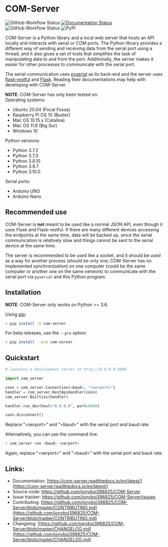 # COM-Server

![GitHub Workflow Status](https://img.shields.io/github/workflow/status/jonyboi396825/COM-Server/Run%20Pytest%20(Push%20to%20master))
[![Documentation Status](https://readthedocs.org/projects/com-server/badge/?version=latest)](https://com-server.readthedocs.io/en/latest/?badge=latest)
![GitHub Workflow Status](https://img.shields.io/github/workflow/status/jonyboi396825/COM-Server/Upload%20Python%20Package?label=PyPI%20upload)
![PyPI](https://img.shields.io/pypi/v/com_server?label=Version)

COM-Server is a Python library and a local web server that hosts an API locally and interacts with serial or COM ports. The Python library provides a different way of sending and receiving data from the serial port using a thread, and it also gives a set of tools that simplifies the task of manipulating data to and from the port. Additionally, the server makes it easier for other processes to communicate with the serial port.

The serial communication uses [pyserial](https://pyserial.readthedocs.io/en/latest/pyserial.html) as its back-end and the server uses [flask-restful](https://flask-restful.readthedocs.io/en/latest/quickstart.html) and [Flask](https://flask.palletsprojects.com/en/2.0.x/). Reading their documentations may help with developing with COM-Server.

**NOTE**: COM-Server has only been tested on:  
Operating systems:

- Ubuntu 20.04 (Focal Fossa)
- Raspberry Pi OS 10 (Buster)
- Mac OS 10.15.x (Catalina)
- Mac OS 11.6 (Big Sur)
- Windows 10

Python versions:

- Python 3.7.2
- Python 3.7.3
- Python 3.8.10
- Python 3.9.7
- Python 3.10.0

Serial ports:

- Arduino UNO
- Arduino Nano

## Recommended use
COM-Server is **not** meant to be used like a normal JSON API, even though it uses Flask and Flask-restful. If there are many different devices accessing the endpoints at the same time, data will be backed up, since the serial communication is relatively slow and things cannot be sent to the serial device at the same time. 

The server is recommended to be used like a socket, and it should be used as a way for another process (should be only one; COM-Server has no implemented synchronization) on one computer (could be the same computer or another one on the same network) to communicate with the serial port via `pyserial` and this Python program. 
 

## Installation

**NOTE**: COM-Server only works on Python >= 3.6.

Using [pip](https://pip.pypa.io/en/stable/getting-started/):
```sh
> pip install -U com-server
```

For beta releases, use the `--pre` option:
```sh
> pip install --pre com-server
```

## Quickstart

```py
# launches a development server on http://0.0.0.0:8080

import com_server

conn = com_server.Connection(<baud>, "<serport>") 
handler = com_server.RestApiHandler(conn) 
com_server.Builtins(handler) 

handler.run_dev(host="0.0.0.0", port=8080) 

conn.disconnect()
```
Replace "&lt;serport&gt;" and "&lt;baud&gt;" with the serial port and baud rate.

Alternatively, you can use the command line:
```sh
> com_server run <baud> <serport>
```
Again, replace "&lt;serport&gt;" and "&lt;baud&gt;" with the serial port and baud rate.

## Links:  
- Documentation: [https://com-server.readthedocs.io/en/latest/](https://com-server.readthedocs.io/en/latest/)
- Source code: https://github.com/jonyboi396825/COM-Server
- Issue tracker: https://github.com/jonyboi396825/COM-Server/issues
- Contributing: [https://github.com/jonyboi396825/COM-Server/blob/master/CONTRIBUTING.md](https://github.com/jonyboi396825/COM-Server/blob/master/CONTRIBUTING.md)
- Changelog: [https://github.com/jonyboi396825/COM-Server/blob/master/CHANGELOG.md](https://github.com/jonyboi396825/COM-Server/blob/master/CHANGELOG.md)
